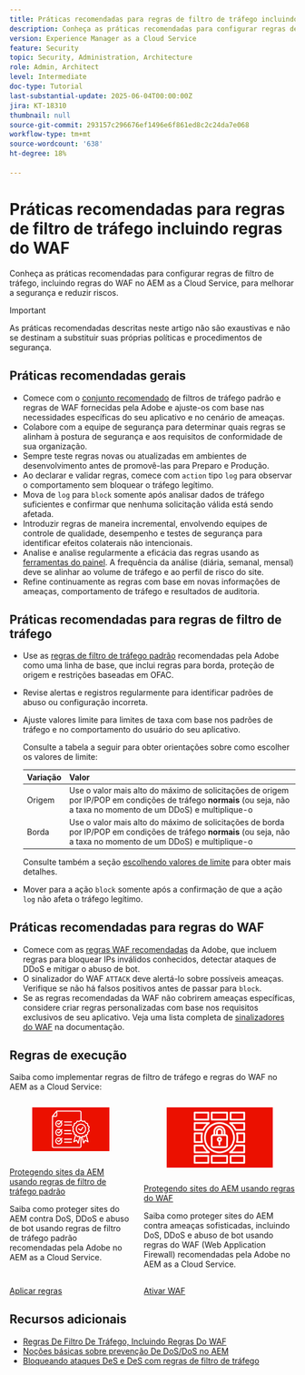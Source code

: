 ```yaml
---
title: Práticas recomendadas para regras de filtro de tráfego incluindo regras do WAF
description: Conheça as práticas recomendadas para configurar regras de filtro de tráfego, incluindo regras do WAF no AEM as a Cloud Service, para melhorar a segurança e reduzir riscos.
version: Experience Manager as a Cloud Service
feature: Security
topic: Security, Administration, Architecture
role: Admin, Architect
level: Intermediate
doc-type: Tutorial
last-substantial-update: 2025-06-04T00:00:00Z
jira: KT-18310
thumbnail: null
source-git-commit: 293157c296676ef1496e6f861ed8c2c24da7e068
workflow-type: tm+mt
source-wordcount: '638'
ht-degree: 18%

---
```


# Práticas recomendadas para regras de filtro de tráfego incluindo regras do WAF

Conheça as práticas recomendadas para configurar regras de filtro de tráfego, incluindo regras do WAF no AEM as a Cloud Service, para melhorar a segurança e reduzir riscos.

>[!IMPORTANT]
>
>As práticas recomendadas descritas neste artigo não são exaustivas e não se destinam a substituir suas próprias políticas e procedimentos de segurança.

## Práticas recomendadas gerais

- Comece com o [conjunto recomendado](./overview.md#adobe-recommended-rules) de filtros de tráfego padrão e regras de WAF fornecidas pela Adobe e ajuste-os com base nas necessidades específicas do seu aplicativo e no cenário de ameaças.
- Colabore com a equipe de segurança para determinar quais regras se alinham à postura de segurança e aos requisitos de conformidade de sua organização.
- Sempre teste regras novas ou atualizadas em ambientes de desenvolvimento antes de promovê-las para Preparo e Produção.
- Ao declarar e validar regras, comece com `action` tipo `log` para observar o comportamento sem bloquear o tráfego legítimo.
- Mova de `log` para `block` somente após analisar dados de tráfego suficientes e confirmar que nenhuma solicitação válida está sendo afetada.
- Introduzir regras de maneira incremental, envolvendo equipes de controle de qualidade, desempenho e testes de segurança para identificar efeitos colaterais não intencionais.
- Analise e analise regularmente a eficácia das regras usando as [ferramentas do painel](https://github.com/adobe/AEMCS-CDN-Log-Analysis-Tooling). A frequência da análise (diária, semanal, mensal) deve se alinhar ao volume de tráfego e ao perfil de risco do site.
- Refine continuamente as regras com base em novas informações de ameaças, comportamento de tráfego e resultados de auditoria.

## Práticas recomendadas para regras de filtro de tráfego

- Use as [regras de filtro de tráfego padrão](https://experienceleague.adobe.com/en/docs/experience-manager-cloud-service/content/security/traffic-filter-rules-including-waf#recommended-starter-rules) recomendadas pela Adobe como uma linha de base, que inclui regras para borda, proteção de origem e restrições baseadas em OFAC.
- Revise alertas e registros regularmente para identificar padrões de abuso ou configuração incorreta.
- Ajuste valores limite para limites de taxa com base nos padrões de tráfego e no comportamento do usuário do seu aplicativo.

  Consulte a tabela a seguir para obter orientações sobre como escolher os valores de limite:

  | Variação | Valor |
  | :--------- | :------- |
  | Origem | Use o valor mais alto do máximo de solicitações de origem por IP/POP em condições de tráfego **normais** (ou seja, não a taxa no momento de um DDoS) e multiplique-o |
  | Borda | Use o valor mais alto do máximo de solicitações de borda por IP/POP em condições de tráfego **normais** (ou seja, não a taxa no momento de um DDoS) e multiplique-o |

  Consulte também a seção [escolhendo valores de limite](../blocking-dos-attack-using-traffic-filter-rules.md#choosing-threshold-values) para obter mais detalhes.

- Mover para a ação `block` somente após a confirmação de que a ação `log` não afeta o tráfego legítimo.

## Práticas recomendadas para regras do WAF

- Comece com as [regras WAF recomendadas](https://experienceleague.adobe.com/en/docs/experience-manager-cloud-service/content/security/traffic-filter-rules-including-waf#recommended-nonwaf-starter-rules) da Adobe, que incluem regras para bloquear IPs inválidos conhecidos, detectar ataques de DDoS e mitigar o abuso de bot.
- O sinalizador do WAF `ATTACK` deve alertá-lo sobre possíveis ameaças. Verifique se não há falsos positivos antes de passar para `block`.
- Se as regras recomendadas da WAF não cobrirem ameaças específicas, considere criar regras personalizadas com base nos requisitos exclusivos de seu aplicativo. Veja uma lista completa de [sinalizadores do WAF](https://experienceleague.adobe.com/en/docs/experience-manager-cloud-service/content/security/traffic-filter-rules-including-waf#waf-flags-list) na documentação.

## Regras de execução

Saiba como implementar regras de filtro de tráfego e regras do WAF no AEM as a Cloud Service:

<!-- CARDS
{target = _self}

* ./use-cases/using-traffic-filter-rules.md
  {title = Protecting AEM websites using standard traffic filter rules}
  {description = Learn how to protect AEM websites from DoS, DDoS and bot abuse using Adobe-recommended standard traffic filter rules in AEM as a Cloud Service.}
  {image = ./assets/use-cases/using-traffic-filter-rules.png}
  {cta = Apply Rules}

* ./use-cases/using-waf-rules.md
  {title = Protecting AEM websites using WAF traffic filter rules}
  {description = Learn how to protect AEM websites from sophisticated threats including DoS, DDoS, and bot abuse using Adobe-recommended Web Application Firewall (WAF) traffic filter rules in AEM as a Cloud Service.}
  {image = ./assets/use-cases/using-waf-rules.png}
  {cta = Activate WAF}
-->
<!-- START CARDS HTML - DO NOT MODIFY BY HAND -->
<div class="columns">
    <div class="column is-half-tablet is-half-desktop is-one-third-widescreen" aria-label="Protecting AEM websites using standard traffic filter rules">
        <div class="card" style="height: 100%; display: flex; flex-direction: column; height: 100%;">
            <div class="card-image">
                <figure class="image x-is-16by9">
                    <a href="./use-cases/using-traffic-filter-rules.md" title="Proteção de sites da AEM usando regras padrão de filtro de tráfego" target="_self" rel="referrer">
                        <img class="is-bordered-r-small" src="./assets/use-cases/using-traffic-filter-rules.png" alt="Proteção de sites da AEM usando regras padrão de filtro de tráfego"
                             style="width: 100%; aspect-ratio: 16 / 9; object-fit: cover; overflow: hidden; display: block; margin: auto;">
                    </a>
                </figure>
            </div>
            <div class="card-content is-padded-small" style="display: flex; flex-direction: column; flex-grow: 1; justify-content: space-between;">
                <div class="top-card-content">
                    <p class="headline is-size-6 has-text-weight-bold">
                        <a href="./use-cases/using-traffic-filter-rules.md" target="_self" rel="referrer" title="Proteção de sites da AEM usando regras padrão de filtro de tráfego">Protegendo sites da AEM usando regras de filtro de tráfego padrão</a>
                    </p>
                    <p class="is-size-6">Saiba como proteger sites do AEM contra DoS, DDoS e abuso de bot usando regras de filtro de tráfego padrão recomendadas pela Adobe no AEM as a Cloud Service.</p>
                </div>
                <a href="./use-cases/using-traffic-filter-rules.md" target="_self" rel="referrer" class="spectrum-Button spectrum-Button--outline spectrum-Button--primary spectrum-Button--sizeM" style="align-self: flex-start; margin-top: 1rem;">
                    <span class="spectrum-Button-label has-no-wrap has-text-weight-bold">Aplicar regras</span>
                </a>
            </div>
        </div>
    </div>
    <div class="column is-half-tablet is-half-desktop is-one-third-widescreen" aria-label="Protecting AEM websites using WAF rules">
        <div class="card" style="height: 100%; display: flex; flex-direction: column; height: 100%;">
            <div class="card-image">
                <figure class="image x-is-16by9">
                    <a href="./use-cases/using-waf-rules.md" title="Proteção de sites da AEM usando regras do WAF" target="_self" rel="referrer">
                        <img class="is-bordered-r-small" src="./assets/use-cases/using-waf-rules.png" alt="Proteção de sites da AEM usando regras do WAF"
                             style="width: 100%; aspect-ratio: 16 / 9; object-fit: cover; overflow: hidden; display: block; margin: auto;">
                    </a>
                </figure>
            </div>
            <div class="card-content is-padded-small" style="display: flex; flex-direction: column; flex-grow: 1; justify-content: space-between;">
                <div class="top-card-content">
                    <p class="headline is-size-6 has-text-weight-bold">
                        <a href="./use-cases/using-waf-rules.md" target="_self" rel="referrer" title="Proteção de sites da AEM usando regras do WAF">Protegendo sites do AEM usando regras do WAF</a>
                    </p>
                    <p class="is-size-6">Saiba como proteger sites do AEM contra ameaças sofisticadas, incluindo DoS, DDoS e abuso de bot usando regras do WAF (Web Application Firewall) recomendadas pela Adobe no AEM as a Cloud Service.</p>
                </div>
                <a href="./use-cases/using-waf-rules.md" target="_self" rel="referrer" class="spectrum-Button spectrum-Button--outline spectrum-Button--primary spectrum-Button--sizeM" style="align-self: flex-start; margin-top: 1rem;">
                    <span class="spectrum-Button-label has-no-wrap has-text-weight-bold">Ativar WAF</span>
                </a>
            </div>
        </div>
    </div>
</div>
<!-- END CARDS HTML - DO NOT MODIFY BY HAND -->

## Recursos adicionais

- [Regras De Filtro De Tráfego, Incluindo Regras Do WAF](https://experienceleague.adobe.com/pt-br/docs/experience-manager-cloud-service/content/security/traffic-filter-rules-including-waf)
- [Noções básicas sobre prevenção De DoS/DoS no AEM](https://experienceleague.adobe.com/en/docs/experience-manager-learn/foundation/security/understanding-dos-and-prevention-approaches)
- [Bloqueando ataques DeS e DeS com regras de filtro de tráfego](https://experienceleague.adobe.com/en/docs/experience-manager-learn/cloud-service/security/blocking-dos-attack-using-traffic-filter-rules)

